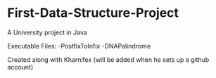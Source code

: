 # First-Data-Structure-Project
A University project in Java

Executable Files:
-PostfixToInfix
-DNAPalindrome

Created along with Kharnifex
(will be added when he sets up a github account)